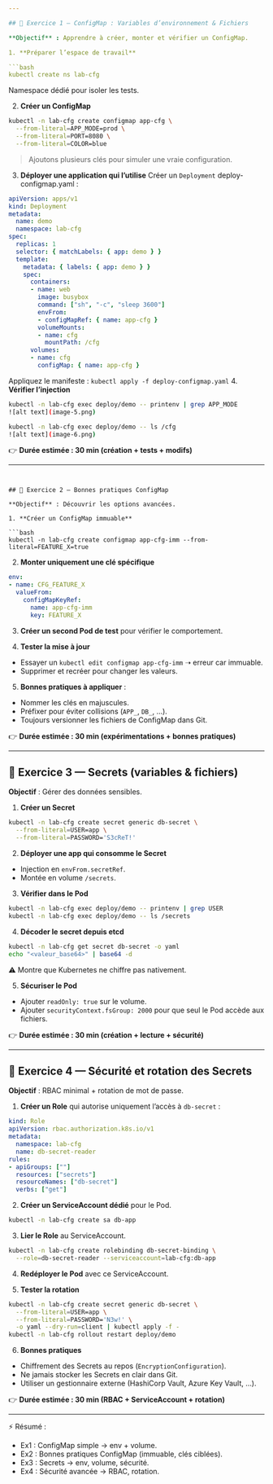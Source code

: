 ```yaml
---

## 🔹 Exercice 1 — ConfigMap : Variables d’environnement & Fichiers

**Objectif** : Apprendre à créer, monter et vérifier un ConfigMap.

1. **Préparer l’espace de travail**

```bash
kubectl create ns lab-cfg
```

Namespace dédié pour isoler les tests.

2. **Créer un ConfigMap**

```bash
kubectl -n lab-cfg create configmap app-cfg \
  --from-literal=APP_MODE=prod \
  --from-literal=PORT=8080 \
  --from-literal=COLOR=blue
```

> Ajoutons plusieurs clés pour simuler une vraie configuration.

3. **Déployer une application qui l’utilise**
   Créer un `Deployment` deploy-configmap.yaml :

```yaml
apiVersion: apps/v1
kind: Deployment
metadata:
  name: demo
  namespace: lab-cfg
spec:
  replicas: 1
  selector: { matchLabels: { app: demo } }
  template:
    metadata: { labels: { app: demo } }
    spec:
      containers:
      - name: web
        image: busybox
        command: ["sh", "-c", "sleep 3600"]
        envFrom:
        - configMapRef: { name: app-cfg }
        volumeMounts:
        - name: cfg
          mountPath: /cfg
      volumes:
      - name: cfg
        configMap: { name: app-cfg }
```
Appliquez le manifeste : `kubectl apply -f deploy-configmap.yaml`
4. **Vérifier l’injection**

```bash
kubectl -n lab-cfg exec deploy/demo -- printenv | grep APP_MODE
![alt text](image-5.png)

kubectl -n lab-cfg exec deploy/demo -- ls /cfg
![alt text](image-6.png)
```

👉 **Durée estimée : 30 min (création + tests + modifs)**

---
```


## 🔹 Exercice 2 — Bonnes pratiques ConfigMap

**Objectif** : Découvrir les options avancées.

1. **Créer un ConfigMap immuable**

```bash
kubectl -n lab-cfg create configmap app-cfg-imm --from-literal=FEATURE_X=true 
```

2. **Monter uniquement une clé spécifique**

```yaml
env:
- name: CFG_FEATURE_X
  valueFrom:
    configMapKeyRef:
      name: app-cfg-imm
      key: FEATURE_X
```

3. **Créer un second Pod de test** pour vérifier le comportement.

4. **Tester la mise à jour**

* Essayer un `kubectl edit configmap app-cfg-imm` ➝ erreur car immuable.
* Supprimer et recréer pour changer les valeurs.

5. **Bonnes pratiques à appliquer** :

* Nommer les clés en majuscules.
* Préfixer pour éviter collisions (`APP_`, `DB_`, …).
* Toujours versionner les fichiers de ConfigMap dans Git.

👉 **Durée estimée : 30 min (expérimentations + bonnes pratiques)**

---

## 🔹 Exercice 3 — Secrets (variables & fichiers)

**Objectif** : Gérer des données sensibles.

1. **Créer un Secret**

```bash
kubectl -n lab-cfg create secret generic db-secret \
  --from-literal=USER=app \
  --from-literal=PASSWORD='S3cReT!'
```

2. **Déployer une app qui consomme le Secret**

* Injection en `envFrom.secretRef`.
* Montée en volume `/secrets`.

3. **Vérifier dans le Pod**

```bash
kubectl -n lab-cfg exec deploy/demo -- printenv | grep USER
kubectl -n lab-cfg exec deploy/demo -- ls /secrets
```

4. **Décoder le secret depuis etcd**

```bash
kubectl -n lab-cfg get secret db-secret -o yaml
echo "<valeur_base64>" | base64 -d
```

⚠️ Montre que Kubernetes ne chiffre pas nativement.

5. **Sécuriser le Pod**

* Ajouter `readOnly: true` sur le volume.
* Ajouter `securityContext.fsGroup: 2000` pour que seul le Pod accède aux fichiers.

👉 **Durée estimée : 30 min (création + lecture + sécurité)**

---

## 🔹 Exercice 4 — Sécurité et rotation des Secrets

**Objectif** : RBAC minimal + rotation de mot de passe.

1. **Créer un Role** qui autorise uniquement l’accès à `db-secret` :

```yaml
kind: Role
apiVersion: rbac.authorization.k8s.io/v1
metadata:
  namespace: lab-cfg
  name: db-secret-reader
rules:
- apiGroups: [""]
  resources: ["secrets"]
  resourceNames: ["db-secret"]
  verbs: ["get"]
```

2. **Créer un ServiceAccount dédié** pour le Pod.

```bash
kubectl -n lab-cfg create sa db-app
```

3. **Lier le Role** au ServiceAccount.

```bash
kubectl -n lab-cfg create rolebinding db-secret-binding \
  --role=db-secret-reader --serviceaccount=lab-cfg:db-app
```

4. **Redéployer le Pod** avec ce ServiceAccount.

5. **Tester la rotation**

```bash
kubectl -n lab-cfg create secret generic db-secret \
  --from-literal=USER=app \
  --from-literal=PASSWORD='N3w!' \
  -o yaml --dry-run=client | kubectl apply -f -
kubectl -n lab-cfg rollout restart deploy/demo
```

6. **Bonnes pratiques**

* Chiffrement des Secrets au repos (`EncryptionConfiguration`).
* Ne jamais stocker les Secrets en clair dans Git.
* Utiliser un gestionnaire externe (HashiCorp Vault, Azure Key Vault, …).

👉 **Durée estimée : 30 min (RBAC + ServiceAccount + rotation)**

---

⚡ Résumé :

* Ex1 : ConfigMap simple → env + volume.
* Ex2 : Bonnes pratiques ConfigMap (immuable, clés ciblées).
* Ex3 : Secrets → env, volume, sécurité.
* Ex4 : Sécurité avancée → RBAC, rotation.
